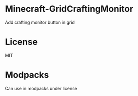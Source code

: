 # Minecraft-GridCraftingMonitor

Add crafting monitor button in grid

# License

MIT

# Modpacks

Can use in modpacks under license
